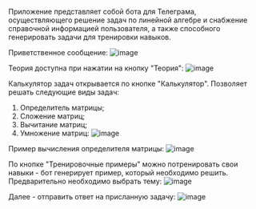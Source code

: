 Приложение представляет собой бота для Телеграма, осуществляющего решение задач по линейной алгебре и снабжение справочной информацией пользователя, а также способного генерировать задачи для тренировки навыков.

Приветственное сообщение:
![image](https://user-images.githubusercontent.com/70879589/138306572-78b25d60-9456-4e59-b729-c2db8ee88c0e.png)

Теория доступна при нажатии на кнопку "Теория":
![image](https://user-images.githubusercontent.com/70879589/138306836-c0c2dc83-590c-4d86-91d4-65206ea7beb6.png)

Калькулятор задач открывается по кнопке "Калькулятор". Позволяет решать следующие виды задач: 
1. Определитель матрицы;
2. Сложение матриц;
3. Вычитание матриц;
4. Умножение матриц:
![image](https://user-images.githubusercontent.com/70879589/138307223-a229bb0d-8e0c-4d60-911f-02611316d838.png)

Пример вычисления определителя матрицы:
![image](https://user-images.githubusercontent.com/70879589/138307330-72b76e3b-9808-4bcc-a2ba-b09f86078ef9.png)

По кнопке "Тренировочные примеры" можно потренировать свои навыки - бот генерирует пример, который необходимо решить. Предварительно необходимо выбрать тему:
![image](https://user-images.githubusercontent.com/70879589/138307515-dbf79823-740f-461d-8148-0c1cd4563ef5.png)

Далее - отправить ответ на присланную задачу:
![image](https://user-images.githubusercontent.com/70879589/138307644-feccaebe-bec0-4fd8-bd2b-d4d718c8e8d9.png)


